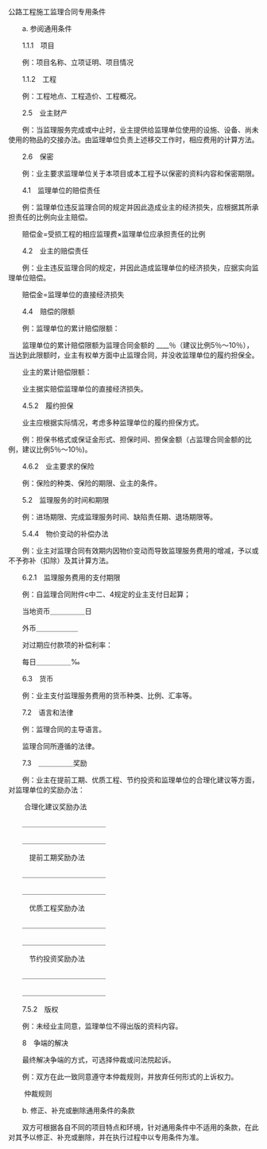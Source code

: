 



公路工程施工监理合同专用条件



 

　　a. 参阅通用条件 

　　1.1.1　项目 

　　例：项目名称、立项证明、项目情况 

　　1.1.2　工程 

　　例：工程地点、工程造价、工程概况。 

　　2.5　业主财产 

　　例：当监理服务完成或中止时，业主提供给监理单位使用的设施、设备、尚未使用的物品的交接办法。由监理单位负责上述移交工作时，相应费用的计算方法。 

　　2.6　保密 

　　例：业主要求监理单位关于本项目或本工程予以保密的资料内容和保密期限。 

　　4.1　监理单位的赔偿责任 

　　例：监理单位违反监理合同的规定并因此造成业主的经济损失，应根据其所承担责任的比例向业主赔偿。 

　　赔偿金=受损工程的相应监理费×监理单位应承担责任的比例 

　　4.2　业主的赔偿责任 

　　例：业主违反监理合同的规定，并因此造成监理单位的经济损失，应据实向监理单位赔偿。 

　　赔偿金=监理单位的直接经济损失 

　　4.4　赔偿的限额 

　　例：监理单位的累计赔偿限额： 

　　监理单位的累计赔偿限额为监理合同金额的 ____％（建议比例5％～10％），当达到此限额时，业主有权单方面中止监理合同，并没收监理单位的履约担保全。 

　　业主的累计赔偿限额： 

　　业主据实赔偿监理单位的直接经济损失。 

　　4.5.2　履约担保 

　　业主应根据实际情况，考虑多种监理单位的履约担保方式。 

　　例：担保书格式或保证金形式、担保时间、担保金额（占监理合同金额的比例，建议比例5％～10％)。

　　4.6.2　业主要求的保险 

　　例：保险的种类、保险的期限、业主的条件。 

　　5.2　监理服务的时间和期限 

　　例：进场期限、完成监理服务时间、缺陷责任期、退场期限等。 

　　5.4.4　物价变动的补偿办法 

　　例：业主对监理合同有效期内因物价变动而导致监理服务费用的增减，予以或不予弥补（扣除）及其计算方法。 

　　6.2.1　监理服务费用的支付期限 

　　例：自监理合同附件c中二、4规定的业主支付日起算；

　　当地资币＿＿＿＿＿日 

　　外币＿＿＿＿＿＿ 

　　对过期应付款项的补偿利率： 

　　每日＿＿＿＿＿‰ 

　　6.3　货币 

　　例：业主支付监理服务费用的货币种类、比例、汇率等。 

　　7.2　语言和法律 

　　例：监理合同的主导语言。 

　　监理合同所遵循的法律。 

　　7.3　＿＿＿＿＿奖励

　　例：业主在提前工期、优质工程、节约投资和监理单位的合理化建议等方面，对监理单位的奖励办法： 

　　 合理化建议奖励办法　 

　　＿＿＿＿＿＿＿＿＿＿＿＿ 

　　＿＿＿＿＿＿＿＿＿＿＿＿ 　　　 

　　　提前工期奖励办法 

　　＿＿＿＿＿＿＿＿＿＿＿＿ 

　　＿＿＿＿＿＿＿＿＿＿＿＿ 　　　　

　　　优质工程奖励办法 

　　＿＿＿＿＿＿＿＿＿＿＿＿ 

　　＿＿＿＿＿＿＿＿＿＿＿＿ 　　　　

　　　节约投资奖励办法 

　　＿＿＿＿＿＿＿＿＿＿＿＿ 

　　＿＿＿＿＿＿＿＿＿＿＿＿ 

　　7.5.2　版权 

　　例：未经业主同意，监理单位不得出版的资料内容。 

　　8　争端的解决 

　　最终解决争端的方式，可选择仲裁或问法院起诉。 

　　例：双方在此一致同意遵守本仲裁规则，并放弃任何形式的上诉权力。 

　　 仲裁规则 

　　b. 修正、补充或删除通用条件的条款 

　　双方可根据各自不同的项目特点和环境，针对通用条件中不适用的条款，在此对其予以修正、补充或删除，并在执行过程中以专用条件为准。

　　